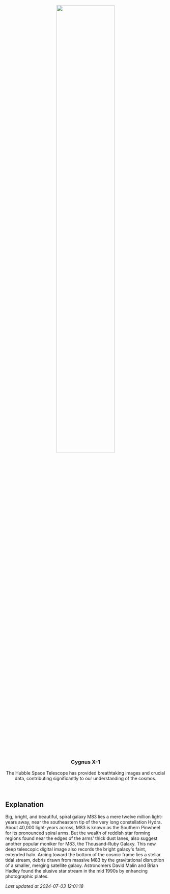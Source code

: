 <p align='center'>
    <img src='https://apod.nasa.gov/apod/image/2407/DeepM83ThousandRubyGalaxy1024.jpg' width='60%' />
    <h3 align="center">Cygnus X-1</h3>
    <p align="center">The Hubble Space Telescope has provided breathtaking images and crucial data, contributing significantly to our understanding of the cosmos.</p>
</p>
<br/>

Explanation
--
Big, bright, and beautiful, spiral galaxy M83 lies a mere twelve million light-years away, near the southeastern tip of the very long constellation Hydra. About 40,000 light-years across, M83 is known as the Southern Pinwheel for its pronounced spiral arms. But the wealth of reddish star forming regions found near the edges of the arms' thick dust lanes, also suggest another popular moniker for M83, the Thousand-Ruby Galaxy. This new deep telescopic digital image also records the bright galaxy's faint, extended halo. Arcing toward the bottom of the cosmic frame lies a stellar tidal stream, debris drawn from massive M83 by the gravitational disruption of a smaller, merging satellite galaxy. Astronomers David Malin and Brian Hadley found the elusive star stream in the mid 1990s by enhancing photographic plates.


*Last updated at 2024-07-03 12:01:18*

